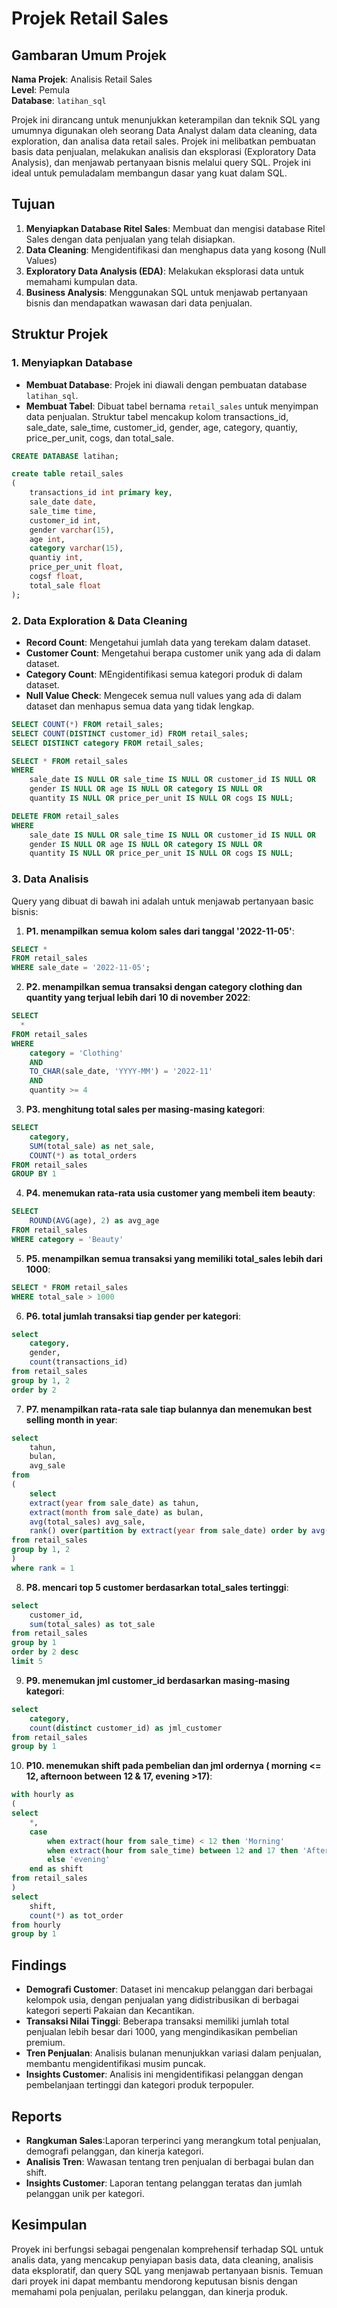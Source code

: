 # Projek Retail Sales

## Gambaran Umum Projek

**Nama Projek**: Analisis Retail Sales   
**Level**: Pemula  
**Database**: `latihan_sql`

Projek ini dirancang untuk menunjukkan keterampilan dan teknik SQL yang umumnya digunakan oleh seorang Data Analyst dalam data cleaning, data exploration, dan analisa data retail sales. Projek ini melibatkan pembuatan basis data penjualan, melakukan analisis dan eksplorasi (Exploratory Data Analysis), dan menjawab pertanyaan bisnis melalui query SQL. Projek ini ideal untuk pemuladalam membangun dasar yang kuat dalam SQL. 

## Tujuan

1. **Menyiapkan Database Ritel Sales**: Membuat dan mengisi database Ritel Sales dengan data penjualan yang telah disiapkan.
2. **Data Cleaning**: Mengidentifikasi dan menghapus data yang kosong (Null Values)
3. **Exploratory Data Analysis (EDA)**: Melakukan eksplorasi data untuk memahami kumpulan data.
4. **Business Analysis**: Menggunakan SQL untuk menjawab pertanyaan bisnis dan mendapatkan wawasan dari data penjualan.

## Struktur Projek

### 1. Menyiapkan Database

- **Membuat Database**: Projek ini diawali dengan pembuatan database `latihan_sql`.
- **Membuat Tabel**: Dibuat tabel bernama `retail_sales` untuk menyimpan data penjualan. Struktur tabel mencakup kolom transactions_id,	sale_date,	sale_time,	customer_id, gender, age, category,	quantiy, price_per_unit,	cogs, dan total_sale.

```sql
CREATE DATABASE latihan;

create table retail_sales 
(
	transactions_id	int primary key,
	sale_date date,
	sale_time time,
	customer_id	int,
	gender varchar(15),
	age	int,
	category varchar(15),	
	quantiy int,
	price_per_unit float,
	cogsf float,
	total_sale float
);

```

### 2. Data Exploration & Data Cleaning

- **Record Count**: Mengetahui jumlah data yang terekam dalam dataset.
- **Customer Count**: Mengetahui berapa customer unik yang ada di dalam dataset.
- **Category Count**: MEngidentifikasi semua kategori produk di dalam dataset.
- **Null Value Check**: Mengecek semua null values yang ada di dalam dataset dan menhapus semua data yang tidak lengkap.

```sql
SELECT COUNT(*) FROM retail_sales;
SELECT COUNT(DISTINCT customer_id) FROM retail_sales;
SELECT DISTINCT category FROM retail_sales;

SELECT * FROM retail_sales
WHERE 
    sale_date IS NULL OR sale_time IS NULL OR customer_id IS NULL OR 
    gender IS NULL OR age IS NULL OR category IS NULL OR 
    quantity IS NULL OR price_per_unit IS NULL OR cogs IS NULL;

DELETE FROM retail_sales
WHERE 
    sale_date IS NULL OR sale_time IS NULL OR customer_id IS NULL OR 
    gender IS NULL OR age IS NULL OR category IS NULL OR 
    quantity IS NULL OR price_per_unit IS NULL OR cogs IS NULL;
```

### 3. Data Analisis

Query yang dibuat di bawah ini adalah untuk menjawab pertanyaan basic bisnis:

1. **P1. menampilkan semua kolom sales dari tanggal '2022-11-05'**:
```sql
SELECT *
FROM retail_sales
WHERE sale_date = '2022-11-05';
```

2. **P2. menampilkan semua transaksi dengan category clothing dan quantity yang terjual lebih dari 10 di november 2022**:
```sql
SELECT 
  *
FROM retail_sales
WHERE 
    category = 'Clothing'
    AND 
    TO_CHAR(sale_date, 'YYYY-MM') = '2022-11'
    AND
    quantity >= 4
```

3. **P3. menghitung total sales per masing-masing kategori**:
```sql
SELECT 
    category,
    SUM(total_sale) as net_sale,
    COUNT(*) as total_orders
FROM retail_sales
GROUP BY 1
```

4. **P4. menemukan rata-rata usia customer yang membeli item beauty**:
```sql
SELECT
    ROUND(AVG(age), 2) as avg_age
FROM retail_sales
WHERE category = 'Beauty'
```

5. **P5. menampilkan semua transaksi yang memiliki total_sales lebih dari 1000**:
```sql
SELECT * FROM retail_sales
WHERE total_sale > 1000
```

6. **P6. total jumlah transaksi tiap gender per kategori**:
```sql
select 
	category,
	gender,
	count(transactions_id)
from retail_sales
group by 1, 2
order by 2
```

7. **P7. menampilkan rata-rata sale tiap bulannya dan menemukan best selling month in year**:
```sql
select
	tahun, 
	bulan,
	avg_sale
from 
(
	select 
	extract(year from sale_date) as tahun,
	extract(month from sale_date) as bulan,
	avg(total_sales) avg_sale,
	rank() over(partition by extract(year from sale_date) order by avg(total_sales) desc) as rank
from retail_sales
group by 1, 2
)
where rank = 1
```

8. **P8. mencari top 5 customer berdasarkan total_sales tertinggi**:
```sql
select 
	customer_id,
	sum(total_sales) as tot_sale
from retail_sales
group by 1 
order by 2 desc
limit 5
```

9. **P9. menemukan jml customer_id berdasarkan masing-masing kategori**:
```sql
select 
	category,
	count(distinct customer_id) as jml_customer
from retail_sales
group by 1 
```

10. **P10. menemukan shift pada pembelian dan jml ordernya ( morning <= 12, afternoon between 12 & 17, evening >17)**:
```sql
with hourly as
(
select 
	*,
	case 
		when extract(hour from sale_time) < 12 then 'Morning'
		when extract(hour from sale_time) between 12 and 17 then 'Afternoon'
		else 'evening'
	end as shift
from retail_sales
)
select
	shift,
	count(*) as tot_order
from hourly
group by 1
```

## Findings

- **Demografi Customer**: Dataset ini mencakup pelanggan dari berbagai kelompok usia, dengan penjualan yang didistribusikan di berbagai kategori seperti Pakaian dan Kecantikan.
- **Transaksi Nilai Tinggi**: Beberapa transaksi memiliki jumlah total penjualan lebih besar dari 1000, yang mengindikasikan pembelian premium.
- **Tren Penjualan**: Analisis bulanan menunjukkan variasi dalam penjualan, membantu mengidentifikasi musim puncak.
- **Insights Customer**: Analisis ini mengidentifikasi pelanggan dengan pembelanjaan tertinggi dan kategori produk terpopuler.

## Reports

- **Rangkuman Sales**:Laporan terperinci yang merangkum total penjualan, demografi pelanggan, dan kinerja kategori.
- **Analisis Tren**: Wawasan tentang tren penjualan di berbagai bulan dan shift.
- **Insights Customer**: Laporan tentang pelanggan teratas dan jumlah pelanggan unik per kategori.

## Kesimpulan

Proyek ini berfungsi sebagai pengenalan komprehensif terhadap SQL untuk analis data, yang mencakup penyiapan basis data, data cleaning, analisis data eksploratif, dan query SQL yang menjawab pertanyaan bisnis. Temuan dari proyek ini dapat membantu mendorong keputusan bisnis dengan memahami pola penjualan, perilaku pelanggan, dan kinerja produk.
